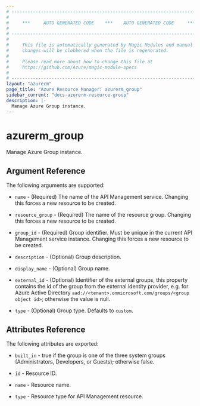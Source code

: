 ```yaml
---
# ----------------------------------------------------------------------------
#
#     ***     AUTO GENERATED CODE    ***    AUTO GENERATED CODE     ***
#
# ----------------------------------------------------------------------------
#
#     This file is automatically generated by Magic Modules and manual
#     changes will be clobbered when the file is regenerated.
#
#     Please read more about how to change this file at
#     https://github.com/Azure/magic-module-specs
#
# ----------------------------------------------------------------------------
layout: "azurerm"
page_title: "Azure Resource Manager: azurerm_group"
sidebar_current: "docs-azurerm-resource-group"
description: |-
  Manage Azure Group instance.
---
```


# azurerm_group

Manage Azure Group instance.


## Argument Reference

The following arguments are supported:

* `name` - (Required) The name of the API Management service. Changing this forces a new resource to be created.

* `resource_group` - (Required) The name of the resource group. Changing this forces a new resource to be created.

* `group_id` - (Required) Group identifier. Must be unique in the current API Management service instance. Changing this forces a new resource to be created.

* `description` - (Optional) Group description.

* `display_name` - (Optional) Group name.

* `external_id` - (Optional) Identifier of the external groups, this property contains the id of the group from the external identity provider, e.g. for Azure Active Directory `aad://<tenant>.onmicrosoft.com/groups/<group object id>`; otherwise the value is null.

* `type` - (Optional) Group type. Defaults to `custom`.

## Attributes Reference

The following attributes are exported:

* `built_in` - true if the group is one of the three system groups (Administrators, Developers, or Guests); otherwise false.

* `id` - Resource ID.

* `name` - Resource name.

* `type` - Resource type for API Management resource.
